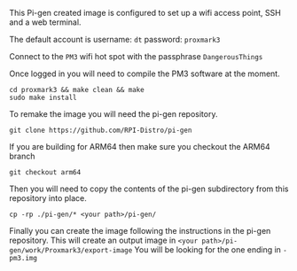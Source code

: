 This Pi-gen created image is configured to set up a wifi access point, SSH and a web terminal.

The default account is username: `dt` password: `proxmark3`

Connect to the `PM3` wifi hot spot with the passphrase `DangerousThings`

Once logged in you will need to compile the PM3 software at the moment.

```
cd proxmark3 && make clean && make
sudo make install
```

To remake the image you will need the pi-gen repository. 

```git clone https://github.com/RPI-Distro/pi-gen ```

If you are building for ARM64 then make sure you checkout the ARM64 branch

```git checkout arm64```

Then you will need to copy the contents of the pi-gen subdirectory from this repository into place.

```cp -rp ./pi-gen/* <your path>/pi-gen/```

Finally you can create the image following the instructions in the pi-gen repository.  This will create an output image in `<your path>/pi-gen/work/Proxmark3/export-image` You will be looking for the one ending in `-pm3.img`


